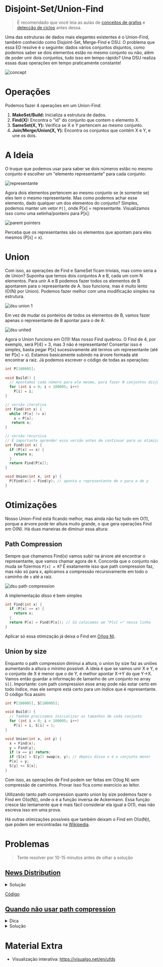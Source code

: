 # Disjoint-Set/Union-Find

> É recomendado que você leia as aulas de [conceitos de grafos](/Grafos/) e [detecção de ciclos](/Detecção%20de%20ciclos/) antes dessa.

Uma das estruturas de dados mais elegantes existentes é o Union-Find, também conhecido como Disjoint-Set, Merge-Find e DSU. 
O problema que essa ED resolve é o seguinte: dados vários conjuntos disjuntos, como podemos saber se dois elementos 
estão no mesmo conjunto ou não, além de poder unir dois conjuntos, tudo isso em tempo rápido?
Uma DSU realiza essas duas operações em tempo praticamente constante!

![concept](https://imgur.com/7UF6cLRm.png "Conjuntos disjuntos de números")

# Operações
Podemos fazer 4 operações em um Union-Find:
1. **MakeSet/Build:** Inicializa a estrutura de dados.
2. **Find(X):** Encontra o "id" do conjunto que contem o elemento X.
3. **SameSet(X, Y):** Verifica se X e Y pertencem ao mesmo conjunto.
4. **Join/Merge/Union(X, Y):** Encontra os conjuntos que contém X e Y, e une os dois.

# A Ideia
O truque que podemos usar para saber se dois números estão no mesmo conjunto é escolher um "elemento representante" para cada conjunto:

![representante](https://imgur.com/OpWvushm.png "Representantes")

Agora dois elementos pertencem ao mesmo conjunto se (e somente se) eles tem o mesmo representante. Mas como podemos achar esse elemento, dado qualquer um dos elementos do conjunto? Simples, podemos manter um vetor `P[]`, onde P[x] = representante. Visualizamos isso como uma setinha/ponteiro para P[x]:

![parent pointers](https://imgur.com/046YbLXm.png "Ponteiros para os representantes")

Perceba que os representantes são os elementos que apontam para eles mesmos (P[x] = x).

# Union
Com isso, as operações de Find e SameSet ficam triviais, mas como seria a de Union? Suponha que temos dois conjuntos A e B, cada um com N elementos. Para unir A e B podemos fazer todos os elementos de B apontarem para o representante de A. Isso funciona, mas é muito lento (O(N) por Union). Podemos fazer melhor com uma modificação simples na estrutura.

![dsu union 1](https://imgur.com/wyvZvpcm.png)

Em vez de mudar os ponteiros de todos os elementos de B, vamos fazer apenas o representante de B apontar para o de A:

![dsu united](https://imgur.com/oE64rN7m.png)

Agora o Union funciona em O(1)! Mas nosso Find quebrou. O Find de 4, por exemplo, será P[4] = 3, mas 3 não é representante! Consertar isso é simples, basta pegar P[x] sucessivamente até termos um representante (até ter P[x] = x). Estamos basicamente subindo na árvore formada até encontrar a raiz. Já podemos escrever o código de todas as operações:

```cpp
int P[100005];
 
void Build() {
  // Apontamos cada número para ele mesmo, para fazer N conjuntos disjuntos
  for (int i = 0; i < 100005; i++)
    P[i] = i;
}

// versão iterativa
int Find(int x) {
  while (P[x] != x)
    x = P[x];
   return x;
}

// versão recursiva
// É importante aprender essa versão antes de continuar para as otimizações
int Find(int x) {
  if (P[x] == x) {
    return x;
  }
  return Find(P[x]);
}

void Union(int x, int y) {
  P[Find(x)] = Find(y); // aponta o representante de x para o de y
}
```

# Otimizações
Nosso Union-Find está ficando melhor, mas ainda não faz tudo em O(1), porque a árvore pode ter altura muito grande, o que gera operações Find em O(N). Há duas maneiras de diminuir essa altura:

## Path Compression
Sempre que chamamos Find(x) vamos subir na árvore até encontrar o representante, que vamos chamar agora de `R`. Concorda que o conjunto não muda se fizermos `P[x] = R`? É exatamente isso que path compression faz, mas não só para x, aplicamos a compressão recursivamente em todo o caminho de `x` até a raiz.

![dsu path compression](https://imgur.com/8KPBKfJm.png)

A implementação disso é bem simples
```cpp
int Find(int x) {
  if (P[x] == x) {
    return x;
  }
  return P[x] = Find(P[x]); // Só colocamos um "P[x] =" nessa linha
}
```

Aplicar só essa otimização já deixa o Find em [O(log N)](http://e-maxx.ru/bookz/files/dsu/Efficiency%20of%20a%20Good%20But%20Not%20Linear%20Set%20Union%20Algorithm.%20Tarjan.pdf).

## Union by size
Enquanto o path compression diminui a altura, o union by size faz as uniões aumentando a altura o mínimo possível. A ideia é que se vamos unir X e Y, e o conjunto de X é menor que o de Y, é melhor apontar X->Y do que Y->X. Vamos então guardar a informação de tamanho de um conjunto no array `S[]`. Importante: com path compression esse array pode não estar certo em todo índice, mas ele sempre está certo para um índice que é representante. O código fica assim:

```cpp
int P[100005], S[100005];

void Build() {
  // Também precisamos inicializar os tamanhos de cada conjunto
  for (int i = 0; i < 100005; i++)
    P[i] = i, S[i] = 1;
}

void Union(int x, int y) {
  x = Find(x);
  y = Find(y);
  if (x == y) return;
  if (S[x] > S[y]) swap(x, y); // depois disso x é o conjunto menor
  P[x] = y;
  S[y] += S[x];
}
```

Com isso, as operações de Find podem ser feitas em O(log N) sem compressão de caminhos. Provar isso fica como exercício ao leitor. 

Utilizando tanto path compression quanto union by size podemos fazer o Find em O(α(N)), onde α é a função inversa de Ackermann. Essa função cresce tão lentamente que é mais fácil considerar ela igual a O(1), mas não escreva isso em uma prova.

Há outras otimizações possíveis que também deixam o Find em O(α(N)), que podem ser encontradas na [Wikipedia](https://en.wikipedia.org/wiki/Disjoint-set_data_structure#Operations).

# Problemas
> Tente resolver por 10-15 minutos antes de olhar a solução

## [News Distribution](https://codeforces.com/problemset/problem/1167/C)
<details>
 <summary>Solução</summary>
 Primeiro, perceba que se dois grupos tem um membro em comum, por exemplos os grupos A = {1,2} e B = {2,3}, temos uma situação equivalente a ter um grupo só C = {1,2,3}. Isso acontece, porque sempre que temos uma intersecção entre dois grupos ela distribui as notícias de um grupo para o outro. No conjunto final, C, a resposta (the number of users that will know the news if user i starts distributing it) de todos os membros é a mesma, o tamanho do conjunto. Sendo assim, podemos, para cada grupo do input, unir todos os membros em um conjunto de uma DSU. Após isso, já podemos responder as perguntas em O(1) para cada usuário. Para mais detalhes da implementação, o código está disponibilizado abaixo. // TODO: review
 </details>
 
[Código](https://codeforces.com/contest/1167/submission/65958807)

## [Quando não usar path compression](https://www.urionlinejudge.com.br/judge/pt/problems/view/1476)
<details>
 <summary>Dica</summary>
 Ordene as arestas por peso do maior para o menor. Colocando aresta por aresta no grafo, quando dois vértices ficam conectados pela primeira vez, o caminho que existe entre eles é o melhor possível, visto que qualquer aresta colocada depois disso tem peso menor (ou igual). // TODO
</details>
<details>
 <summary>Solução</summary> 
 
</details>
 
# Material Extra
+ Visualização interativa: https://visualgo.net/en/ufds
